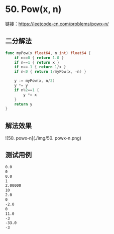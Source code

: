 # 50. Pow(x, n)

链接：https://leetcode-cn.com/problems/powx-n/

## 二分解法

```go
func myPow(x float64, n int) float64 {
    if n==0 { return 1.0 }
    if n==1 { return x }
    if n==-1 { return 1/x }
    if n<0 { return 1/myPow(x, -n) }

    y := myPow(x, n/2)
    y *= y
    if n%2==1 {
        y *= x
    }
    return y
}
```

## 解法效果

![50. powx-n](./img/50. powx-n.png)

## 测试用例

```txt
0.0
0
0.0
1
2.00000
10
2.0
0
-2.0
0
11.0
-3
-33.0
-3
```

